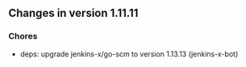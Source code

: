 
## Changes in version 1.11.11

### Chores

* deps: upgrade jenkins-x/go-scm to version 1.13.13 (jenkins-x-bot)
